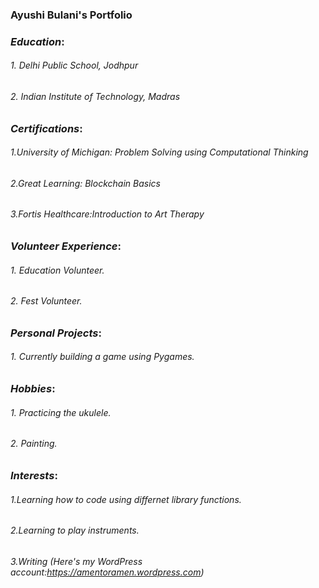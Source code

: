 ### Ayushi Bulani's Portfolio
### *Education*:
###### 1. Delhi Public School, Jodhpur
###### 2. Indian Institute of Technology, Madras
### *Certifications*:
###### 1.University of Michigan: Problem Solving using Computational Thinking
###### 2.Great Learning: Blockchain Basics
###### 3.Fortis Healthcare:Introduction to Art Therapy
### *Volunteer Experience*:
###### 1. Education Volunteer.
###### 2. Fest Volunteer.
### *Personal Projects*:
###### 1. Currently building a game using Pygames.
### *Hobbies*:
###### 1. Practicing the ukulele.
###### 2. Painting. 
### *Interests*:
###### 1.Learning how to code using differnet library functions.
###### 2.Learning to play instruments.
###### 3.Writing (Here's my WordPress account:<https://amentoramen.wordpress.com>)

